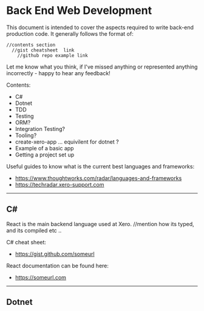 # Back End Web Development 
This document is intended to cover the aspects required to write back-end production code. It generally follows the format of:
````
//contents section
  //gist cheatsheet  link
    //github repo example link
````
Let me know what you think, if I've missed anything or represented anything incorrectly - happy to hear any feedback!


Contents: 
- C#
- Dotnet
- TDD
- Testing
- ORM?  
- Integration Testing?
- Tooling?
- create-xero-app ... equivilent for dotnet ?
- Example of a basic app 
- Getting a project set up
​

Useful guides to know what is the current best languages and frameworks:
- https://www.thoughtworks.com/radar/languages-and-frameworks  
- https://techradar.xero-support.com
​

---


## C#
React is the main backend language used at Xero. 
//mention how its typed, and its compiled etc ..


C# cheat sheet: 
- https://gist.github.com/someurl
​

React documentation can be found here:
- https://someurl.com
​

---


## Dotnet 